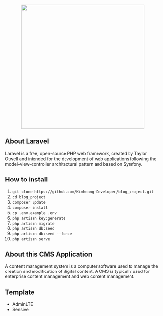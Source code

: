 <p align="center"><a href="https://laravel.com" target="_blank"><img src="https://raw.githubusercontent.com/laravel/art/master/logo-lockup/5%20SVG/2%20CMYK/1%20Full%20Color/laravel-logolockup-cmyk-red.svg" width="400"></a></p>

## About Laravel

Laravel is a free, open-source PHP web framework, created by Taylor Otwell and intended for the development of web applications following the model–view–controller architectural pattern and based on Symfony.

## How to install

<ol>
    <li><code>git clone https://github.com/Kimheang-Developer/blog_project.git</code></li>
    <li><code>cd blog_project</code></li>
    <li><code>composer update</code></li>
    <li><code>composer install</code></li>
    <li><code>cp .env.example .env</code></li>
    <li><code>php artisan key:generate</code></li>
    <li><code>php artisan migrate</code></li>
    <li><code>php artisan db:seed</code></li>
    <li><code>php artisan db:seed --force</code></li>
    <li><code>php artisan serve</code></li>
</ol>

## About this CMS Application

A content management system is a computer software used to manage the creation and modification of digital content. A CMS is typically used for enterprise content management and web content management.

## Template

<ul>
    <li><a herf="https://adminlte.io/">AdminLTE</a></li>
    <li><a herf="https://themewagon.com/themes/free-bootstrap-4-html5-travel-blog-website-template-sensive/">Sensive</a></li>
</ul>
